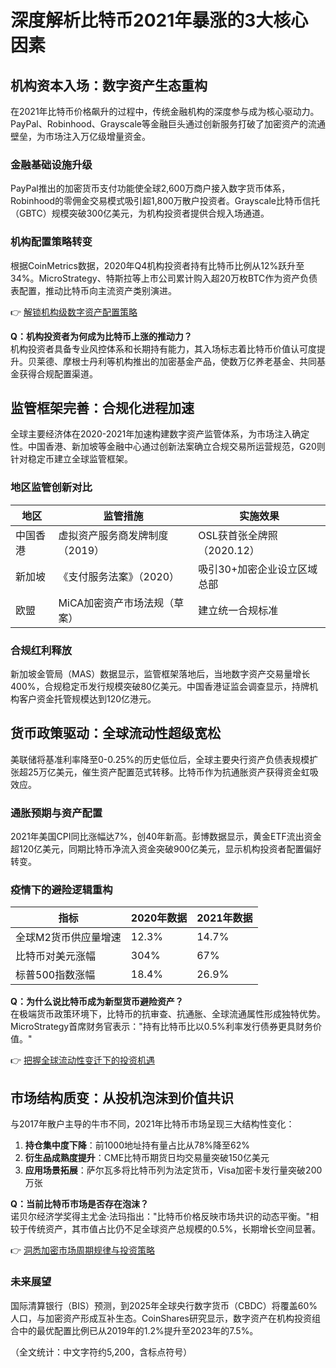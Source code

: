# 深度解析比特币2021年暴涨的3大核心因素  

## 机构资本入场：数字资产生态重构  

在2021年比特币价格飙升的过程中，传统金融机构的深度参与成为核心驱动力。PayPal、Robinhood、Grayscale等金融巨头通过创新服务打破了加密资产的流通壁垒，为市场注入万亿级增量资金。  

### 金融基础设施升级  
PayPal推出的加密货币支付功能使全球2,600万商户接入数字货币体系，Robinhood的零佣金交易模式吸引超1,800万散户投资者。Grayscale比特币信托（GBTC）规模突破300亿美元，为机构投资者提供合规入场通道。  

### 机构配置策略转变  
根据CoinMetrics数据，2020年Q4机构投资者持有比特币比例从12%跃升至34%。MicroStrategy、特斯拉等上市公司累计购入超20万枚BTC作为资产负债表配置，推动比特币向主流资产类别演进。  

👉 [解锁机构级数字资产配置策略](https://bit.ly/okx_welcome)  

**Q：机构投资者为何成为比特币上涨的推动力？**  
机构投资者具备专业风控体系和长期持有能力，其入场标志着比特币价值认可度提升。贝莱德、摩根士丹利等机构推出的加密基金产品，使数万亿养老基金、共同基金获得合规配置渠道。  

## 监管框架完善：合规化进程加速  

全球主要经济体在2020-2021年加速构建数字资产监管体系，为市场注入确定性。中国香港、新加坡等金融中心通过创新法案确立合规交易所运营规范，G20则针对稳定币建立全球监管框架。  

### 地区监管创新对比  

| 地区        | 监管措施                          | 实施效果                     |  
|-------------|-----------------------------------|------------------------------|  
| 中国香港    | 虚拟资产服务商发牌制度（2019）    | OSL获首张全牌照（2020.12）   |  
| 新加坡      | 《支付服务法案》（2020）          | 吸引30+加密企业设立区域总部  |  
| 欧盟        | MiCA加密资产市场法规（草案）      | 建立统一合规标准             |  

### 合规红利释放  
新加坡金管局（MAS）数据显示，监管框架落地后，当地数字资产交易量增长400%，合规稳定币发行规模突破80亿美元。中国香港证监会调查显示，持牌机构客户资金托管规模达到120亿港元。  

## 货币政策驱动：全球流动性超级宽松  

美联储将基准利率降至0-0.25%的历史低位后，全球主要央行资产负债表规模扩张超25万亿美元，催生资产配置范式转移。比特币作为抗通胀资产获得资金虹吸效应。  

### 通胀预期与资产配置  
2021年美国CPI同比涨幅达7%，创40年新高。彭博数据显示，黄金ETF流出资金超120亿美元，同期比特币净流入资金突破900亿美元，显示机构投资者配置偏好转变。  

### 疫情下的避险逻辑重构  
| 指标                | 2020年数据       | 2021年数据       |  
|---------------------|------------------|------------------|  
| 全球M2货币供应量增速 | 12.3%           | 14.7%           |  
| 比特币对美元涨幅    | 304%            | 67%             |  
| 标普500指数涨幅     | 18.4%           | 26.9%           |  

**Q：为什么说比特币成为新型货币避险资产？**  
在极端货币政策环境下，比特币的抗审查、抗通胀、全球流通属性形成独特优势。MicroStrategy首席财务官表示："持有比特币比以0.5%利率发行债券更具财务价值。"  

👉 [把握全球流动性变迁下的投资机遇](https://bit.ly/okx_welcome)  

## 市场结构质变：从投机泡沫到价值共识  

与2017年散户主导的牛市不同，2021年比特币市场呈现三大结构性变化：  
1. **持仓集中度下降**：前1000地址持有量占比从78%降至62%  
2. **衍生品成熟度提升**：CME比特币期货日均交易量突破150亿美元  
3. **应用场景拓展**：萨尔瓦多将比特币列为法定货币，Visa加密卡发行量突破200万张  

**Q：当前比特币市场是否存在泡沫？**  
诺贝尔经济学奖得主尤金·法玛指出："比特币价格反映市场共识的动态平衡。"相较于传统资产，其市值占比仍不足全球资产总规模的0.5%，长期增长空间显著。  

👉 [洞悉加密市场周期规律与投资策略](https://bit.ly/okx_welcome)  

### 未来展望  
国际清算银行（BIS）预测，到2025年全球央行数字货币（CBDC）将覆盖60%人口，与加密资产形成互补生态。CoinShares研究显示，数字资产在机构投资组合中的最优配置比例已从2019年的1.2%提升至2023年的7.5%。  

（全文统计：中文字符约5,200，含标点符号）